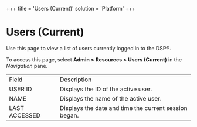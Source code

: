 +++
title = 'Users (Current)'
solution = 'Platform'
+++

# Users (Current)

<div class="use">

Use this page to view a list of users currently logged in to the DSP®.

</div>

To access this page, select **Admin \> Resources \> Users (Current)** in
the *Navigation*
pane.

|               |                                                       |
| ------------- | ----------------------------------------------------- |
| Field         | Description                                           |
| USER ID       | Displays the ID of the active user.                   |
| NAME          | Displays the name of the active user.                 |
| LAST ACCESSED | Displays the date and time the current session began. |
